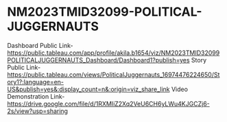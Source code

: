 # NM2023TMID32099-POLITICAL-JUGGERNAUTS


Dashboard Public Link-https://public.tableau.com/app/profile/akila.b1654/viz/NM2023TMID32099POLITICALJUGGERNAUTS_Dashboard/Dashboard1?publish=yes
Story Public Link-https://public.tableau.com/views/PoliticalJuggernauts_16974476224650/Story1?:language=en-US&publish=yes&:display_count=n&:origin=viz_share_link
Video Demonstration Link-https://drive.google.com/file/d/1RXMIiZ2Xq2VeU6CH6yLWu4KJGCZj6-2s/view?usp=sharing
